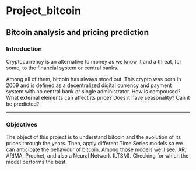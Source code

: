 # Project_bitcoin


## Bitcoin analysis and pricing prediction 


 ### Introduction
 
Cryptocurrency is an alternative to money as we know it and a threat, for some, to the financial system or central banks.

Among all of them, bitcoin has always stood out. This crypto was born in 2009 and is defined as a decentralized digital currency and payment system with no central bank or single administrator.
How is compoused? What external elements can affect its price? Does it have seasonality? Can it be predicted? 

_____________________________________________________________________________

### Objectives

The object of this project is to understand bitcoin and the evolution of its prices through the years. Then, apply different Time Series models so we can anticipate the behaviour of bitcoin.
Among those models we'll see; AR, ARIMA, Prophet, and also a Neural Network (LTSM). Checking for which the model performs the best.
